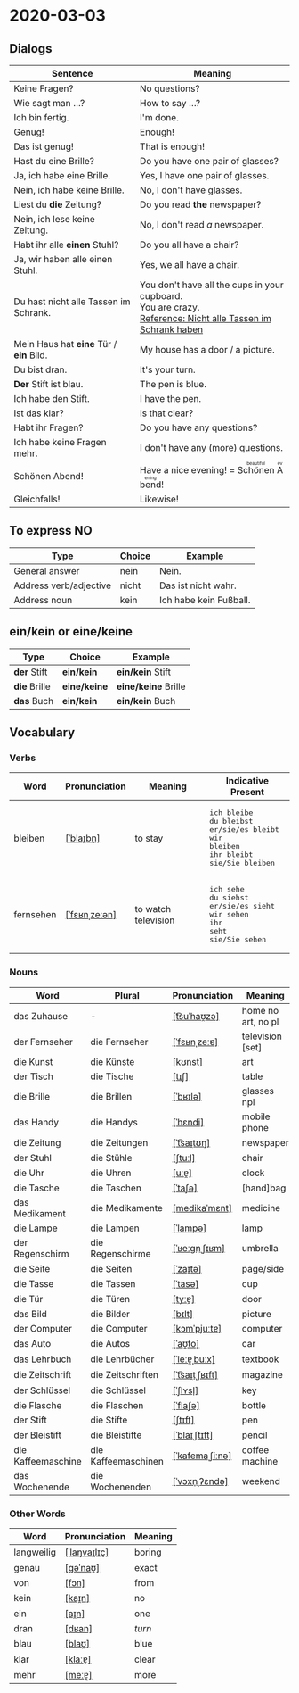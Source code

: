 # 2020-03-03

## Dialogs

| Sentence                                   | Meaning                                                      |
| ------------------------------------------ | ------------------------------------------------------------ |
| Keine Fragen?                              | No questions?                                                |
| Wie sagt man …?                            | How to say …?                                                |
| Ich bin fertig.                            | I'm done.                                                    |
| Genug!                                     | Enough!                                                      |
| Das ist genug!                             | That is enough!                                              |
| Hast du eine Brille?                       | Do you have one pair of glasses?                             |
| Ja, ich habe eine Brille.                  | Yes, I have one pair of glasses.                             |
| Nein, ich habe keine Brille.               | No, I don't have glasses.                                    |
| Liest du **die** Zeitung?                  | Do you read **the** newspaper?                               |
| Nein, ich lese keine Zeitung.              | No, I don't read *a* newspaper.                              |
| Habt ihr alle **einen** Stuhl?             | Do you all have a chair?                                     |
| Ja, wir haben alle einen Stuhl.            | Yes, we all have a chair.                                    |
| Du hast nicht alle Tassen im Schrank.      | You don't have all the cups in your cupboard.<br />You are crazy.<br />[Reference: Nicht alle Tassen im Schrank haben](https://de.wikipedia.org/wiki/Nicht_alle_Tassen_im_Schrank_haben) |
| Mein Haus hat **eine** Tür / **ein** Bild. | My house has a door / a picture.                             |
| Du bist dran.                              | It's your turn.                                              |
| **Der** Stift ist blau.                    | The pen is blue.                                             |
| Ich habe den Stift.                        | I have the pen.                                              |
| Ist das klar?                              | Is that clear?                                               |
| Habt ihr Fragen?                           | Do you have any questions?                                   |
| Ich habe keine Fragen mehr.                | I don't have any (more) questions.                           |
| Schönen Abend!                             | Have a nice evening! = <ruby>Schönen<rt>beautiful</rt></ruby> <ruby>Abend<rt>evening</rt></ruby>! |
| Gleichfalls!                               | Likewise!                                                    |

## To express NO

| Type                   | Choice | Example                |
| ---------------------- | ------ | ---------------------- |
| General answer         | nein   | Nein.                  |
| Address verb/adjective | nicht  | Das ist nicht wahr.    |
| Address noun           | kein   | Ich habe kein Fußball. |

## ein/kein or eine/keine

| Type           | Choice         | Example               |
| -------------- | -------------- | --------------------- |
| **der** Stift  | **ein/kein**   | **ein/kein** Stift    |
| **die** Brille | **eine/keine** | **eine/keine** Brille |
| **das** Buch   | **ein/kein**   | **ein/kein** Buch     |

## Vocabulary

### Verbs

| Word      | Pronunciation                                                | Meaning             | Indicative Present                                           |
| --------- | ------------------------------------------------------------ | ------------------- | ------------------------------------------------------------ |
| bleiben   | [[ˈblaɪ̯bn̩]](https://cdn.duden.de/_media_/audio/ID4112143_287648183.mp3) | to stay             | <pre>ich       bleibe<br>du        bleibst<br>er/sie/es bleibt<br>wir       bleiben<br>ihr       bleibt<br>sie/Sie   bleiben</pre> |
| fernsehen | [[ˈfɛʁnˌzeːən]](https://cdn.duden.de/_media_/audio/ID4113281_179018969.mp3) | to watch television | <pre>ich       sehe<br>du        siehst<br>er/sie/es sieht<br>wir       sehen<br>ihr       seht<br>sie/Sie   sehen</pre> |

### Nouns

| Word               | Plural              | Pronunciation                                                | Meaning            |
| ------------------ | ------------------- | ------------------------------------------------------------ | ------------------ |
| das Zuhause        | -                   | [[t͡suˈhaʊ̯zə]](https://cdn.duden.de/_media_/audio/ID4107912_187479534.mp3) | home no art, no pl |
| der Fernseher      | die Fernseher       | [[ˈfɛʁnˌzeːɐ]](https://cdn.duden.de/_media_/audio/ID4109850_17391270.mp3) | television [set]   |
| die Kunst          | die Künste          | [[kʊnst]](https://cdn.duden.de/_media_/audio/ID4111062_226780787.mp3) | art                |
| der Tisch          | die Tische          | [[tɪʃ]](https://cdn.duden.de/_media_/audio/ID4108524_4823779.mp3) | table              |
| die Brille         | die Brillen         | [[ˈbʁɪlə]](https://cdn.duden.de/_media_/audio/ID4107400_332951848.mp3) | glasses npl        |
| das Handy          | die Handys          | [[ˈhɛndi]](https://cdn.duden.de/_media_/audio/ID4116112_514994700.mp3) | mobile phone       |
| die Zeitung        | die Zeitungen       | [[ˈt͡saɪ̯tʊŋ]](https://cdn.duden.de/_media_/audio/ID4117013_59242636.mp3) | newspaper          |
| der Stuhl          | die Stühle          | [[ʃtuːl]](https://cdn.duden.de/_media_/audio/ID4113156_11872445.mp3) | chair              |
| die Uhr            | die Uhren           | [[uːɐ̯]](https://cdn.duden.de/_media_/audio/ID4109603_289283317.mp3) | clock              |
| die Tasche         | die Taschen         | [[ˈtaʃə]](https://cdn.duden.de/_media_/audio/ID4107284_489465086.mp3) | [hand]bag          |
| das Medikament     | die Medikamente     | [[medikaˈmɛnt]](https://cdn.duden.de/_media_/audio/ID4109383_339330790.mp3) | medicine           |
| die Lampe          | die Lampen          | [[ˈlampə]](https://cdn.duden.de/_media_/audio/ID4112191_457863829.mp3) | lamp               |
| der Regenschirm    | die Regenschirme    | [[ˈʁeːɡn̩ˌʃɪʁm]](https://cdn.duden.de/_media_/audio/ID4521134_516935337.mp3) | umbrella           |
| die Seite          | die Seiten          | [[ˈzaɪ̯tə]](https://cdn.duden.de/_media_/audio/ID4117422_339429743.mp3) | page/side          |
| die Tasse          | die Tassen          | [[ˈtasə]](https://cdn.duden.de/_media_/audio/ID4109457_333731958.mp3) | cup                |
| die Tür            | die Türen           | [[tyːɐ̯]](https://cdn.duden.de/_media_/audio/ID4120898_19628736.mp3) | door               |
| das Bild           | die Bilder          | [[bɪlt]](https://cdn.duden.de/_media_/audio/ID4106640_165651595.mp3) | picture            |
| der Computer       | die Computer        | [[kɔmˈpjuːtɐ]](https://cdn.duden.de/_media_/audio/ID4113666_104100380.mp3) | computer           |
| das Auto           | die Autos           | [[ˈaʊ̯to]](https://cdn.duden.de/_media_/audio/ID4110583_296333104.mp3) | car                |
| das Lehrbuch       | die Lehrbücher      | [[ˈleːɐ̯ˌbuːx]](https://upload.wikimedia.org/wikipedia/commons/7/7f/De-Lehrbuch.ogg) | textbook           |
| die Zeitschrift    | die Zeitschriften   | [[ˈt͡saɪ̯tˌʃʁɪft]](https://cdn.duden.de/_media_/audio/ID4110765_415659515.mp3) | magazine           |
| der Schlüssel      | die Schlüssel       | [[ˈʃlʏsl̩]](https://cdn.duden.de/_media_/audio/ID4112864_334719669.mp3) | key                |
| die Flasche        | die Flaschen        | [[ˈflaʃə]](https://cdn.duden.de/_media_/audio/ID4113681_193912265.mp3) | bottle             |
| der Stift          | die Stifte          | [[ʃtɪft]](https://cdn.duden.de/_media_/audio/ID4110292_231567877.mp3) | pen                |
| der Bleistift      | die Bleistifte      | [[ˈblaɪ̯ˌʃtɪft]](https://cdn.duden.de/_media_/audio/ID4116991_159935687.mp3) | pencil             |
| die Kaffeemaschine | die Kaffeemaschinen | [[ˈkafemaˌʃiːnə]](https://cdn.duden.de/_media_/audio/ID4520221_162308124.mp3) | coffee machine     |
| das Wochenende     | die Wochenenden     | [[ˈvɔxn̩ˌʔɛndə]](https://cdn.duden.de/_media_/audio/ID4109933_153556378.mp3) | weekend            |

### Other Words

| Word       | Pronunciation                                                | Meaning |
| ---------- | ------------------------------------------------------------ | ------- |
| langweilig | [[ˈlaŋvaɪ̯lɪç]](https://cdn.duden.de/_media_/audio/ID4117278_444072191.mp3) | boring  |
| genau      | [[ɡəˈnaʊ̯]](https://cdn.duden.de/_media_/audio/ID4131750_172551430.mp3) | exact   |
| von        | [[fɔn]](https://cdn.duden.de/_media_/audio/ID4109481_261960661.mp3) | from    |
| kein       | [[kaɪ̯n]](https://cdn.duden.de/_media_/audio/ID4114530_24633723.mp3) | no      |
| ein        | [[aɪ̯n]](https://cdn.duden.de/_media_/audio/ID4109158_84699624.mp3) | one     |
| dran       | [[dʁan]](https://cdn.duden.de/_media_/audio/ID4108820_257556248.mp3) | *turn*  |
| blau       | [[blaʊ̯]](https://cdn.duden.de/_media_/audio/ID4116147_447769404.mp3) | blue    |
| klar       | [[klaːɐ̯]](https://cdn.duden.de/_media_/audio/ID4121961_41193754.mp3) | clear   |
| mehr       | [[meːɐ̯]](https://cdn.duden.de/_media_/audio/ID4131520_291192733.mp3) | more    |